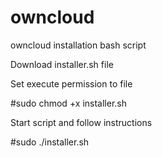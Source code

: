 # owncloud
owncloud installation bash script

Download installer.sh file

Set execute permission to file

#sudo chmod +x installer.sh

Start script and follow instructions

#sudo ./installer.sh
